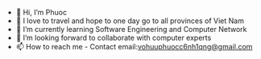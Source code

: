 - 👋 Hi, I’m Phuoc
- 👀 I love to travel and hope to one day go to all provinces of Viet Nam
- 🌱 I’m currently learning Software Engineering and Computer Network
- 💞️ I’m looking forward to collaborate with computer experts
- 📫 How to reach me - Contact email:vohuuphuocc6nh1qng@gmail.com

<!---
Phuoc is a ✨ special ✨ repository because its `README.md` (this file) appears on your GitHub profile.
You can click the Preview link to take a look at your changes.
--->
